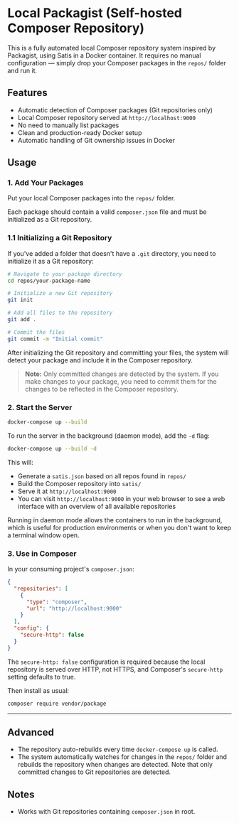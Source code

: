 # Local Packagist (Self-hosted Composer Repository)

This is a fully automated local Composer repository system inspired by Packagist, using Satis in a Docker container. It requires no manual configuration — simply drop your Composer packages in the `repos/` folder and run it.

## Features

- Automatic detection of Composer packages (Git repositories only)
- Local Composer repository served at `http://localhost:9000`
- No need to manually list packages
- Clean and production-ready Docker setup
- Automatic handling of Git ownership issues in Docker

## Usage

### 1. Add Your Packages

Put your local Composer packages into the `repos/` folder.

Each package should contain a valid `composer.json` file and must be initialized as a Git repository.

### 1.1 Initializing a Git Repository

If you've added a folder that doesn't have a `.git` directory, you need to initialize it as a Git repository:

```bash
# Navigate to your package directory
cd repos/your-package-name

# Initialize a new Git repository
git init

# Add all files to the repository
git add .

# Commit the files
git commit -m "Initial commit"
```

After initializing the Git repository and committing your files, the system will detect your package and include it in the Composer repository.

> **Note:** Only committed changes are detected by the system. If you make changes to your package, you need to commit them for the changes to be reflected in the Composer repository.

### 2. Start the Server

```bash
docker-compose up --build
```

To run the server in the background (daemon mode), add the `-d` flag:

```bash
docker-compose up --build -d
```

This will:
- Generate a `satis.json` based on all repos found in `repos/`
- Build the Composer repository into `satis/`
- Serve it at `http://localhost:9000`
- You can visit `http://localhost:9000` in your web browser to see a web interface with an overview of all available repositories

Running in daemon mode allows the containers to run in the background, which is useful for production environments or when you don't want to keep a terminal window open.

### 3. Use in Composer

In your consuming project's `composer.json`:

```json
{
  "repositories": [
    {
      "type": "composer",
      "url": "http://localhost:9000"
    }
  ],
  "config": {
    "secure-http": false
  }
}
```

The `secure-http: false` configuration is required because the local repository is served over HTTP, not HTTPS, and Composer's `secure-http` setting defaults to true.

Then install as usual:

```bash
composer require vendor/package
```

---

## Advanced

- The repository auto-rebuilds every time `docker-compose up` is called.
- The system automatically watches for changes in the `repos/` folder and rebuilds the repository when changes are detected. Note that only committed changes to Git repositories are detected.

## Notes

- Works with Git repositories containing `composer.json` in root.
